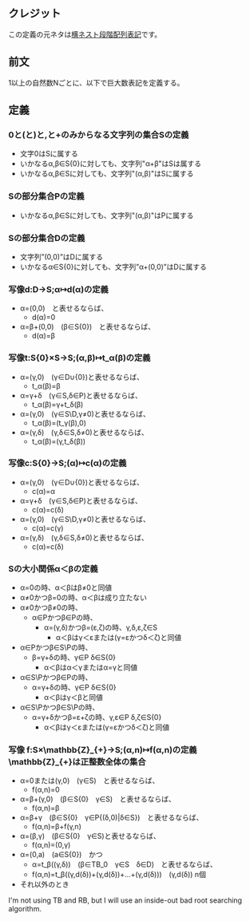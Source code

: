## クレジット

この定義の元ネタは[横ネスト段階配列表記](https://docs.google.com/document/d/1XcVUQca08QyKJYzLSpr92cWN4p_lxLQERxE3WDzMS-A/edit?usp=sharing)です。

## 前文

1以上の自然数Nごとに、以下で巨大数表記を定義する。

## 定義

### 0と(と)と,と+のみからなる文字列の集合Sの定義
- 文字0はSに属する
- いかなるα,β∈S\{0}に対しても、文字列"α+β"はSは属する
- いかなるα,β∈Sに対しても、文字列"(α,β)"はSに属する

### Sの部分集合Pの定義
- いかなるα,β∈Sに対しても、文字列"(α,β)"はPに属する

### Sの部分集合Dの定義
- 文字列”(0,0)”はDに属する
- いかなるα∈S\{0}に対しても、文字列”α+(0,0)”はDに属する

### 写像d:D→S;α↦d(α)の定義
- α=(0,0)　と表せるならば、
  - d(α)=0
- α=β+(0,0)　(β∈S\{0})　と表せるならば、
  - d(α)=β

### 写像t:S\{0}×S→S;(α,β)↦t_α(β)の定義
- α=(γ,0)　(γ∈D∪{0})と表せるならば、
  - t_α(β)=β
- α=γ+δ　(γ∈S,δ∈P)と表せるならば、
  - t_α(β)=γ+t_δ(β)
- α=(γ,0)　(γ∈S\D,γ≠0)と表せるならば、
  - t_α(β)=(t_γ(β),0)
- α=(γ,δ)　(γ,δ∈S,δ≠0)と表せるならば、
  - t_α(β)=(γ,t_δ(β))

### 写像c:S\{0}→S;(α)↦c(α)の定義
- α=(γ,0)　(γ∈D∪{0})と表せるならば、
  - c(α)=α
- α=γ+δ　(γ∈S,δ∈P)と表せるならば、
  - c(α)=c(δ)
- α=(γ,0)　(γ∈S\D,γ≠0)と表せるならば、
  - c(α)=c(γ)
- α=(γ,δ)　(γ,δ∈S,δ≠0)と表せるならば、
  - c(α)=c(δ)

### Sの大小関係α＜βの定義
- α=0の時、α＜βはβ≠0と同値
- α≠0かつβ=0の時、α＜βは成り立たない
- α≠0かつβ≠0の時、
  - α∈Pかつβ∈Pの時、
    - α=(γ,δ)かつβ=(ε,ζ)の時、γ,δ,ε,ζ∈S
      - α＜βはγ＜εまたは(γ=εかつδ＜ζ)と同値
- α∈Pかつβ∈S\Pの時、
  - β=γ+δの時、γ∈P δ∈S\{0}
    - α＜βはα＜γまたはα=γと同値
- α∈S\Pかつβ∈Pの時、
  - α=γ+δの時、γ∈P δ∈S\{0}
    - α＜βはγ＜βと同値
- α∈S\Pかつβ∈S\Pの時、
  - α=γ+δかつβ=ε+ζの時、γ,ε∈P δ,ζ∈S\{0}
    - α＜βはγ＜εまたは(γ=εかつδ＜ζ)と同値

### 写像 f:S×\mathbb{Z}\_{+}→S;(α,n)↦f(α,n)の定義　\mathbb{Z}\_{+}は正整数全体の集合
- α=0または(γ,0)　(γ∈S)　と表せるならば、
  - f(α,n)=0
- α=β+(γ,0)　(β∈S\{0}　γ∈S)　と表せるならば、
  - f(α,n)=β
- α=β+γ　(β∈S\{0}　γ∈P\{(δ,0)|δ∈S})　と表せるならば、
  - f(α,n)=β+f(γ,n)
- α=(β,γ)　(β∈S\{0}　γ∈S)と表せるならば、
  - f(α,n)=(0,γ)
- α=(0,a)　(a∈S\{0})　かつ
  - α=t_β((γ,δ))　(β∈TB_0　γ∈S　δ∈D)　と表せるならば、
  - f(α,n)=t_β((γ,d(δ))+(γ,d(δ))+...+(γ,d(δ)))　(γ,d(δ)) n個
- それ以外のとき

I'm not using TB and RB, but I will use an inside-out bad root searching algorithm.
